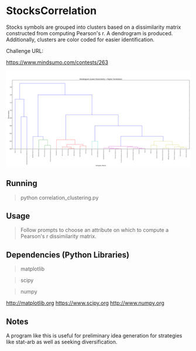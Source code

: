 # StocksCorrelation
Stocks symbols are grouped into clusters based on a dissimilarity matrix constructed from computing Pearson's r. A dendrogram is produced. Additionally, clusters are color coded for easier identification.

Challenge URL:

https://www.mindsumo.com/contests/263

![alt tag](https://raw.githubusercontent.com/DominikSuwala/StocksCorrelation/master/dendrogram.png)

## Running

> python correlation_clustering.py

## Usage

>  Follow prompts to choose an attribute on which to compute a Pearson's r dissimilarity matrix.

## Dependencies (Python Libraries)
> matplotlib

> scipy

> numpy

http://matplotlib.org
https://www.scipy.org
http://www.numpy.org

## Notes

A program like this is useful for preliminary idea generation for strategies like stat-arb as well as seeking diversification.

